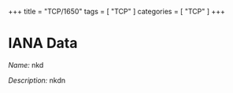 +++
title = "TCP/1650"
tags = [ "TCP" ]
categories = [ "TCP" ]
+++

# IANA Data

_Name:_ nkd

_Description:_ nkdn

